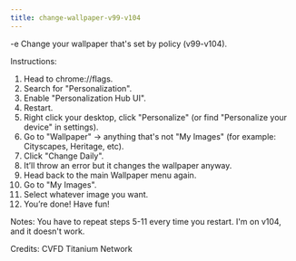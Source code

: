 ```yaml
---
title: change-wallpaper-v99-v104
---
```


-e 
Change your wallpaper that's set by policy (v99-v104).

Instructions:
1. Head to chrome://flags.
2. Search for "Personalization".
3. Enable "Personalization Hub UI".
4. Restart.
5. Right click your desktop, click "Personalize" (or find "Personalize your device" in settings).
6. Go to "Wallpaper" -> anything that's not "My Images" (for example: Cityscapes, Heritage, etc).
7. Click "Change Daily".
8. It’ll throw an error but it changes the wallpaper anyway.
9. Head back to the main Wallpaper menu again.
10. Go to "My Images".
11. Select whatever image you want.
12. You’re done! Have fun!

Notes:
You have to repeat steps 5-11 every time you restart.
I'm on v104, and it doesn't work.

Credits:
CVFD
Titanium Network
